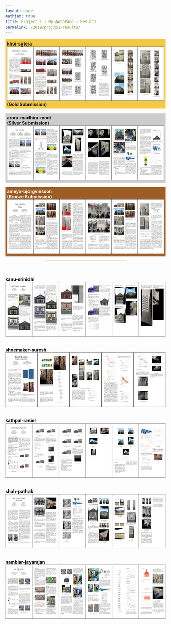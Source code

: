 ```yaml
---
layout: page
mathjax: true
title: Project 1 - My AutoPano - Results
permalink: /2019/proj/p1-results/
---
```



<!-- Gold -->
<p style="background-color:#f4c842; padding:5px">
<b>khoi-sgteja</b><br>
</b><a href="/assets/2019/p1/results/pdf/khoi_sgteja_p1-min.pdf"> 
<img src="/assets/2019/p1/results/jpg/khoi_sgteja_p1.jpg" height="170"></a>
<b>(Gold Submission)<br>

</p>

<!-- Silver -->
<p style="background-color:#ccc; padding:5px">
<b>arora-madhira-modi</b><br>
<b>(Silver Submission)<br>
</b><a href="/assets/2019/p1/results/pdf/kmadhira_p1-compressed.pdf"> 
<img src="/assets/2019/p1/results/jpg/kmadhira_p1.jpg" height="170"></a>
</p>

<!-- Bronze -->
<p style="background-color:#9e5d24; padding:5px">
<b><font color="white">ameya-bjorgvinsson<br>
<b>(Bronze Submission)<br>
</b><a href="/assets/2019/p1/results/pdf/ameyap_p1-compressed.pdf"> 
<img src="/assets/2019/p1/results/jpg/ameyap_p1.jpg" height="170"></a>


<!-- Other Submissions -->

<p></p>

<center>
<hr width="50%">
</center>
<br><br>

<font color="black">
<b><b>kanu-srinidhi</b><br>
</b><a href="/assets/2019/p1/results/pdf/jdkanu_p1-min.pdf"> 
<img src="/assets/2019/p1/results/jpg/jdkanu_p1.jpg" height="170"></a>
<br><br>

<b>shoemaker-suresh<br>
</b><a href="/assets/2019/p1/results/pdf/joshoe_p1-min.pdf"> 
<img src="/assets/2019/p1/results/jpg/joshoe_p1.jpg" height="170"></a>
<br><br>

<b>kathpal-rasiel<br>
</b><a href="/assets/2019/p1/results/pdf/akathpal_p1-min.pdf">
<img src="/assets/2019/p1/results/jpg/akathpal_p1.jpg" height="170"></a>
<br><br>

<b>shah-pathak<br>
</b><a href="/assets/2019/p1/results/pdf/dshah003_p1-min.pdf"> 
<img src="/assets/2019/p1/results/jpg/dshah003_p1.jpg" height="170"></a>
<br><br>

<b>nambiar-jayarajan<br>
</b><a href="/assets/2019/p1/results/pdf/rohith23_p1-min.pdf"> 
<img src="/assets/2019/p1/results/jpg/rohith23_p1.jpg" height="170"></a>
<br><br>

